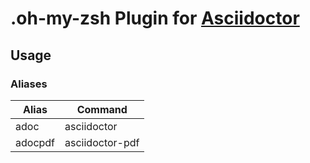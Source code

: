 # .oh-my-zsh Plugin for [Asciidoctor](http://asciidoctor.org/)

## Usage

### Aliases

| Alias                | Command  |
|----------------------|--------------|
|adoc | asciidoctor|
|adocpdf | asciidoctor-pdf| 
